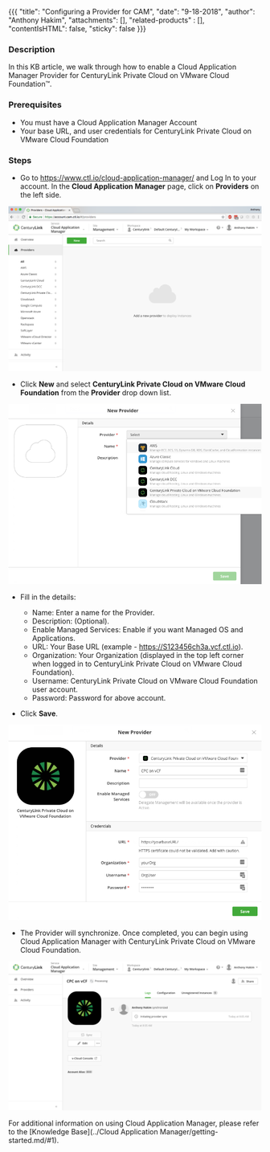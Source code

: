 {{{
  "title": "Configuring a Provider for CAM",
  "date": "9-18-2018",
  "author": "Anthony Hakim",
  "attachments": [],
  "related-products" : [],
  "contentIsHTML": false,
  "sticky": false
}}}

### Description
In this KB article, we walk through how to enable a Cloud Application Manager Provider for CenturyLink Private Cloud on VMware Cloud Foundation™.

### Prerequisites
* You must have a Cloud Application Manager Account
* Your base URL, and user credentials for CenturyLink Private Cloud on VMware Cloud Foundation

### Steps

* Go to https://www.ctl.io/cloud-application-manager/ and Log In to your account. In the __Cloud Application Manager__ page, click on __Providers__ on the left side.

![CAM Provider](../images/dccf/cam-provider1.png)

* Click __New__ and select __CenturyLink Private Cloud on VMware Cloud Foundation__ from the __Provider__ drop down list.

![CAM Provider](../images/dccf/cam-provider2.png)

* Fill in the details:
  * Name: Enter a name for the Provider.
  * Description: (Optional).
  * Enable Managed Services: Enable if you want Managed OS and Applications.
  * URL: Your Base URL (example - https://S123456ch3a.vcf.ctl.io).
  * Organization: Your Organization (displayed in the top left corner when logged in to CenturyLink Private Cloud on VMware Cloud Foundation).
  * Username: CenturyLink Private Cloud on VMware Cloud Foundation user account.
  * Password: Password for above account.

* Click __Save__.  

![CAM Provider](../images/dccf/cam-provider3.png)

* The Provider will synchronize. Once completed, you can begin using Cloud Application Manager with CenturyLink Private Cloud on VMware Cloud Foundation.

![CAM Provider](../images/dccf/cam-provider4.png)

For additional information on using Cloud Application Manager, please refer to the [Knowledge Base](../Cloud Application Manager/getting-started.md/#1).
